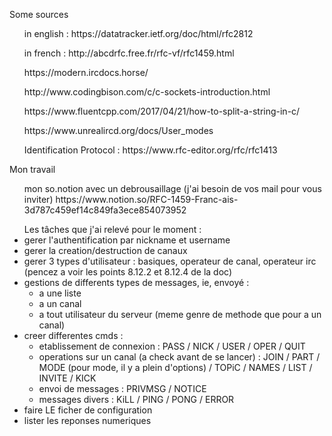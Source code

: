 <p>Some sources
	<ul>in english : https://datatracker.ietf.org/doc/html/rfc2812</ul>
	<ul>in french : http://abcdrfc.free.fr/rfc-vf/rfc1459.html</ul>
	<ul> https://modern.ircdocs.horse/</ul>
	<ul>http://www.codingbison.com/c/c-sockets-introduction.html</ul>
	<ul>https://www.fluentcpp.com/2017/04/21/how-to-split-a-string-in-c/</ul>
	<ul>https://www.unrealircd.org/docs/User_modes</ul>
	<ul>Identification Protocol : https://www.rfc-editor.org/rfc/rfc1413</ul>
</p>
<p>Mon travail
<ul> mon so.notion avec un debrousaillage (j'ai besoin de vos mail pour vous inviter) https://www.notion.so/RFC-1459-Franc-ais-3d787c459ef14c849fa3ece854073952</ul>
<ul> Les tâches que j'ai relevé pour le moment :
<li>gerer l'authentification par nickname et username</li>
<li>gerer la creation/destruction de canaux</li>
<li>gerer 3 types d'utilisateur : basiques, operateur de canal, operateur irc (pencez a voir les points 8.12.2 et 8.12.4 de la doc)</li>
<li>gestions de differents types de messages, ie, envoyé :
	<ul>
		<li>a une liste</li>
		<li>a un canal</li>
		<li>a tout utilisateur du serveur (meme genre de methode que pour a un canal)</li>
	</ul>
</li>
<li>creer differentes cmds :
	<ul>
		<li>etablissement de connexion : PASS / NICK / USER / OPER / QUIT</li>
		<li>operations sur un canal (a check avant de se lancer) : JOIN / PART / MODE (pour mode, il y a plein d'options) / TOPiC / NAMES / LIST / INVITE / KICK</li>
		<!-- <li>Requetes et cmd serveur : VERSION / STATS / TIME / iNVITE / ADMIN (penser a voir 8.12.4 de la doc) / INFO</li> -->
		<li>envoi de messages : PRIVMSG / NOTICE</li>
		<!-- <li>Requete basee sur les utilisateurs : WHO / WHOIS / WHOWAS</li> -->
		<li>messages divers : KiLL / PING / PONG / ERROR </li>
		<!-- <li>messages optionnels : AWAY / REHASH / RESTART / SUMMON (? la je suis pas sure) / USERS / WALLOPS / USERHOST / ISON</li> -->
	</ul>
</li>
<li>faire LE ficher de configuration</li>
<li>lister les reponses numeriques </li>
</ul>
</p>